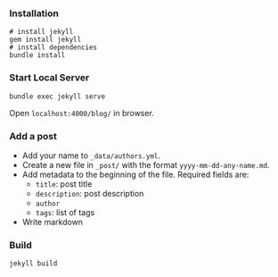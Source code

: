 ### Installation

    # install jekyll
    gem install jekyll
    # install dependencies
    bundle install

### Start Local Server

    bundle exec jekyll serve

Open `localhost:4000/blog/` in browser.

### Add a post

- Add your name to `_data/authors.yml`.
- Create a new file in `_post/` with the format `yyyy-mm-dd-any-name.md`.
- Add metadata to the beginning of the file. Required fields are:
  + `title`: post title
  + `description`: post description
  + `author`
  + `tags`: list of tags
- Write markdown

### Build

    jekyll build